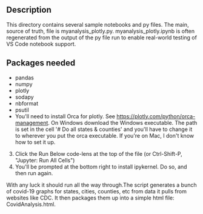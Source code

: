 ## Description
This directory contains several sample notebooks and py files. The main, source of truth, file is myanalysis_plotly.py. myanalysis_plotly.ipynb is often regenerated from the output of the py file run to enable real-world testing of VS Code notebook support.

## Packages needed
* pandas
* numpy
* plotly
* sodapy
* nbformat
* psutil
* You'll need to install Orca for plotly. See https://plotly.com/python/orca-management. On Windows download the Windows executable. The path is set in the cell '# Do all states & counties' and you'll have to change it to wherever you put the orca executable. If you're on Mac, I don't know how to set it up.
	
	
3. Click the Run Below code-lens at the top of the file (or Ctrl-Shift-P, "Jupyter: Run All Cells")
4. You'll be prompted at the bottom right to install ipykernel. Do so, and then run again.

With any luck it should run all the way through.The script generates a bunch of covid-19 graphs for states, cities, counties, etc from data it pulls from websites like CDC. It then packages them up into a simple html file: CovidAnalysis.html.
